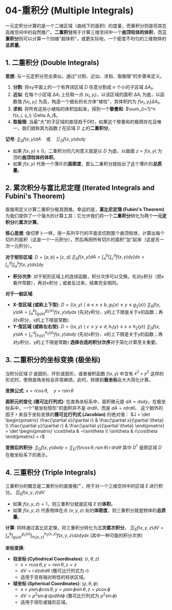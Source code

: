 # 04-重积分 (Multiple Integrals)

一元定积分计算的是一个二维区域（曲线下的面积）的度量，而重积分则是将其在高维空间中的自然推广。**二重积分**用于计算三维空间中一个**曲顶柱体的体积**，而**三重积分**则可以计算一个四维"超体积"，或更实际地，一个密度不均匀的三维物体的**总质量**。

## 1. 二重积分 (Double Integrals)

**思想**: 与一元定积分完全类似，通过"分割、近似、求和、取极限"的步骤来定义。
1.  **分割**: 将xy平面上的一个有界闭区域 $D$ 任意分割成 $n$ 个小的子区域 $\Delta A_i$。
2.  **近似**: 在每个小区域 $\Delta A_i$ 上任取一点 $(x_i, y_i)$，以该区域的面积 $\Delta A_i$ 为底，以函数值 $f(x_i, y_i)$ 为高，构造一个细长的长方体"棱柱"，其体积约为 $f(x_i, y_i) \Delta A_i$。
3.  **求和**: 将所有这些小棱柱的体积加起来，得到一个**黎曼和**: $\sum_{i=1}^n f(x_i, y_i) \Delta A_i$。
4.  **取极限**: 当最"大"的子区域的直径趋于0时，如果这个黎曼和的极限存在且唯一，我们就称其为函数 $f$ 在区域 $D$ 上的**二重积分**。

**记号**:
$\iint_D f(x,y) dA \quad \text{或} \quad \iint_D f(x,y) dx dy$
-   如果 $f(x,y) \ge 0$，二重积分的几何意义就是以 $D$ 为底，以曲面 $z=f(x,y)$ 为顶的**曲顶柱体的体积**。
-   如果 $f(x,y)$ 代表一个薄片的**面密度**，那么二重积分就给出了这个薄片的**总质量**。

## 2. 累次积分与富比尼定理 (Iterated Integrals and Fubini's Theorem)

直接用定义计算二重积分极其困难。幸运的是，**富比尼定理 (Fubini's Theorem)** 为我们提供了一个强大的计算工具：它允许我们将一个**二重积分**转化为两个**一元定积分**的**累次计算**。

**核心思想**: 像切萝卜一样，用一系列平行的平面去切割那个曲顶柱体，计算出每个切片的面积（这是一个一元积分），然后再把所有切片的面积"加"起来（这是另一次一元积分）。

**对于矩形区域**: $D = [a,b] \times [c,d]$
$\iint_D f(x,y) dA = \int_a^b \left[ \int_c^d f(x,y) dy \right] dx = \int_c^d \left[ \int_a^b f(x,y) dx \right] dy$
-   **积分次序**: 对于矩形区域上的连续函数，积分次序可以交换。先对y积分（把x看作常数），再对x积分；或者反过来，结果完全相同。

**对于一般区域**:
-   **X-型区域 (或称上下型)**: $D = \{(x,y) \mid a \le x \le b, g_1(x) \le y \le g_2(x)\}$
    $\iint_D f(x,y) dA = \int_a^b \int_{g_1(x)}^{g_2(x)} f(x,y) dy dx$
    (先对y积分，y的上下限是关于x的函数；再对x积分，x的上下限是常数)
-   **Y-型区域 (或称左右型)**: $D = \{(x,y) \mid c \le y \le d, h_1(y) \le x \le h_2(y)\}$
    $\iint_D f(x,y) dA = \int_c^d \int_{h_1(y)}^{h_2(y)} f(x,y) dx dy$
    (先对x积分，x的上下限是关于y的函数；再对y积分，y的上下限是常数)
**选择合适的积分次序**对于简化计算至关重要。

## 3. 二重积分的坐标变换 (极坐标)

当积分区域 $D$ 是圆形、环形或扇形，或者被积函数 $f(x,y)$ 中含有 $x^2+y^2$ 这样的形式时，使用直角坐标会非常麻烦。此时，转换到**极坐标**会大大简化计算。

**变换公式**:
$x = r\cos\theta, \quad y = r\sin\theta$

**面积元的变化 (雅可比行列式)**:
在直角坐标系中，面积微元是 $dA = dx dy$。在极坐标系中，一个"极坐标矩形"的面积并不是 $dr d\theta$，而是 $dA = r dr d\theta$。
这个额外的因子 $r$ 来自于坐标变换的**雅可比行列式 (Jacobian)** 的绝对值：
$J = \det \begin{pmatrix} \frac{\partial x}{\partial r} & \frac{\partial x}{\partial \theta} \\ \frac{\partial y}{\partial r} & \frac{\partial y}{\partial \theta} \end{pmatrix} = \det \begin{pmatrix} \cos\theta & -r\sin\theta \\ \sin\theta & r\cos\theta \end{pmatrix} = r$

**变换后的积分**:
$\iint_D f(x,y) dx dy = \iint_{D^*} f(r\cos\theta, r\sin\theta) \, r \, dr d\theta$
其中 $D^*$ 是原区域 $D$ 在极坐标系下的表示。

## 4. 三重积分 (Triple Integrals)

三重积分的概念是二重积分的直接推广，用于对一个三维空间中的区域 $E$ 进行积分。
$\iiint_E f(x,y,z) dV$
-   如果 $f(x,y,z) = 1$，则三重积分就是区域 $E$ 的**体积**。
-   如果 $f(x,y,z)$ 代表物体在点 $(x,y,z)$ 处的**体密度**，则三重积分就是物体的**总质量**。

**计算**:
同样通过富比尼定理，将三重积分转化为**三次累次积分**。
$\iiint_E f(x,y,z) dV = \int_a^b \int_{g_1(x)}^{g_2(x)} \int_{h_1(x,y)}^{h_2(x,y)} f(x,y,z) dz dy dx$ (其中一种可能的积分次序)

**坐标变换**:
-   **柱坐标 (Cylindrical Coordinates)**: $(r, \theta, z)$
    -   $x=r\cos\theta, y=r\sin\theta, z=z$
    -   $dV = r \, dz dr d\theta$ (雅可比行列式为 $r$)
    -   适用于具有轴对称性的柱状区域。
-   **球坐标 (Spherical Coordinates)**: $(\rho, \theta, \phi)$
    -   $x=\rho\sin\phi\cos\theta, y=\rho\sin\phi\sin\theta, z=\rho\cos\phi$
    -   $dV = \rho^2 \sin\phi \, d\rho d\theta d\phi$ (雅可比行列式为 $\rho^2 \sin\phi$)
    -   适用于球形或锥形区域。 